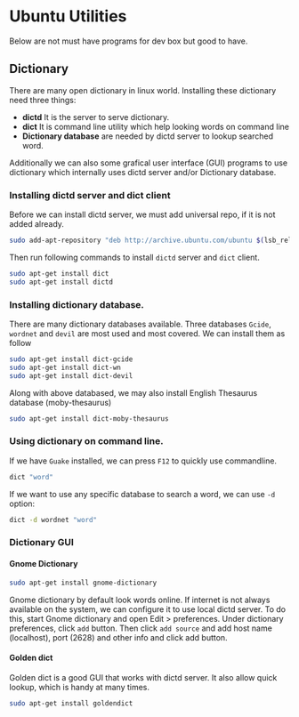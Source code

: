 # Ubuntu Utilities

Below are not must have programs for dev box but good to have.

## Dictionary

There are many open dictionary in linux world. Installing these dictionary need three things:

* **dictd** It is the server to serve dictionary.
* **dict** It is command line utility which help looking words on command line
* **Dictionary database** are needed by dictd server to lookup searched word.

Additionally we can also some grafical user interface (GUI) programs to use dictionary which internally uses dictd server and/or Dictionary database.

### Installing dictd server and dict client

Before we can install dictd server, we must add universal repo, if it is not added already.

```bash
sudo add-apt-repository "deb http://archive.ubuntu.com/ubuntu $(lsb_release -sc) universe"
```

Then run following commands to install `dictd` server and `dict` client.

```bash
sudo apt-get install dict
sudo apt-get install dictd
```

### Installing dictionary database.

There are many dictionary databases available. Three databases `Gcide`, `wordnet` and `devil` are most used and most covered. We can install them as follow

```bash
sudo apt-get install dict-gcide
sudo apt-get install dict-wn
sudo apt-get install dict-devil
```

Along with above databased, we may also install English Thesaurus database (moby-thesaurus)

```bash
sudo apt-get install dict-moby-thesaurus
```
### Using dictionary on command line.

If we have `Guake` installed, we can press `F12` to quickly use commandline.

```bash
dict "word"
```

If we want to use any specific database to search a word, we can use `-d` option:

```bash
dict -d wordnet "word"
```

### Dictionary GUI

#### Gnome Dictionary

```bash
sudo apt-get install gnome-dictionary
```

Gnome dictionary by default look words online. If internet is not always available on the system, we can configure it to use local dictd server. To do this, start Gnome dictionary and open Edit > preferences. Under dictionary preferences, click `add` button. Then click `add source` and add host name (localhost), port (2628) and other info and click add button.

#### Golden dict

Golden dict is a good GUI that works with dictd server. It also allow quick lookup, which is handy at many times.

```bash
sudo apt-get install goldendict
```
